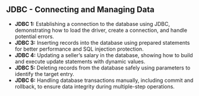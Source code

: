 <div id="Banco_De_Dados">
  <h2>JDBC - Connecting and Managing Data</h2>
  <ul>
    <li><strong>JDBC 1:</strong> Establishing a connection to the database using JDBC, demonstrating how to load the driver, create a connection, and handle potential errors.</li>
    <li><strong>JDBC 3:</strong> Inserting records into the database using prepared statements for better performance and SQL injection protection.</li>
    <li><strong>JDBC 4:</strong> Updating a seller’s salary in the database, showing how to build and execute update statements with dynamic values.</li>
    <li><strong>JDBC 5:</strong> Deleting records from the database safely using parameters to identify the target entry.</li>
    <li><strong>JDBC 6:</strong> Handling database transactions manually, including commit and rollback, to ensure data integrity during multiple-step operations.</li>
  </ul>
</div>
